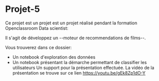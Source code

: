 # Projet-5

Ce projet est un projet est un projet réalisé pendant la formation Openclassroom Data scientist:

Il s'agit de développez un --moteur de recommendations de films--.

Vous trouverez dans ce dossier:

- Un notebook d'exploration des données
- Un notebook présentant la démarche permettant de classifier les utilisateurs
Un support pour la présentation effectuée. La vidéo de la présentation se trouve sur ce lien https://youtu.be/gEk8Zp1dO-Y
